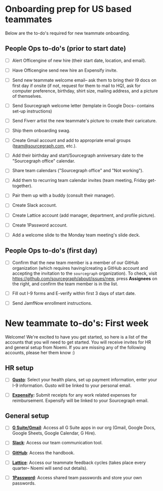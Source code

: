 # Onboarding prep for US based teammates

Below are the to-do's required for new teammate onboarding.

## People Ops to-do's (prior to start date)

- [ ] Alert Officengine of new hire (their start date, location, and email).

- [ ] Have Officengine send new hire an Expensify invite.

- [ ] Send new teammate welcome email– ask them to bring their I9 docs on first day if onsite (if not, request for them to mail to HQ), ask for computer preference, birthday, shirt size, mailing address, and a picture of themselves.

- [ ] Send Sourcegraph welcome letter (template in Google Docs– contains set-up instructions)

- [ ] Send Fiverr artist the new teammate's picture to create their caricature.

- [ ] Ship them onboarding swag.

- [ ] Create Gmail account and add to appropriate email groups (team@sourcegraph.com, etc.).

- [ ] Add their birthday and start/Sourcegraph anniversary date to the "Sourcegraph office" calendar.

- [ ] Share team calendars ("Sourcegraph office" and "Not working").

- [ ] Add them to recurring team calendar invites (team meeting, Friday get-together).

- [ ] Pair them up with a buddy (consult their manager).

- [ ] Create Slack account.

- [ ] Create Lattice account (add manager, department, and profile picture).

- [ ] Create 1Password account.

- [ ] Add a welcome slide to the Monday team meeting's slide deck.

## People Ops to-do's (first day)
 - [ ] Confirm that the new team member is a member of our GitHub organization (which requires having/creating a GitHub account and accepting the invitation to the `sourcegraph` organization). To check, visit https://github.com/sourcegraph/about/issues/new, press **Assignees** on the right, and confirm the team member is in the list.

 - [ ] Fill out I-9 forms and E-verify within first 3 days of start date.

 - [ ] Send JamfNow enrollment instructions.

# New teammate to-do's: First week

Welcome! We're excited to have you get started, so here is a list of the accounts that you will need to get started. You will receive invites for HR and general setup from Noemi. If you are missing any of the following accounts, please her them know :)

## HR setup

- [ ] **[Gusto](https://gusto.com/)**: Select your health plans, set up payment information, enter your I-9 information. Gusto will be linked to your personal email.

- [ ] **[Expensify](https://www.expensify.com/signin):** Submit receipts for any work related expenses for reimbursement. Expensify will be linked to your Sourcegraph email. 


## General setup

- [ ] **[G Suite/Gmail](https://www.google.com/gmail/)**: Access all G Suite apps in our org (Gmail, Google Docs, Google Sheets, Google Calendar, G Hire).

- [ ] **[Slack](https://slack.com/)**: Access our team communication tool.

- [ ] **[GitHub](https://github.com/sourcegraph/Graphbook)**: Access the handbook.

- [ ] **[Lattice](https://sourcegraph.latticehq.com/)**: Access our teammate feedback cycles (takes place every quarter– Noemi will send out details).

- [ ] **[1Password](https://1password.com/)**: Access shared team passwords and store your own passwords.
